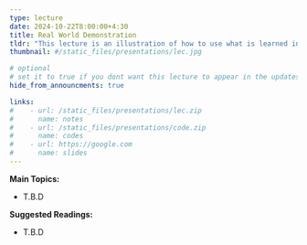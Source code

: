 ```yaml
---
type: lecture
date: 2024-10-22T8:00:00+4:30
title: Real World Demonstration
tldr: "This lecture is an illustration of how to use what is learned in the course in real-world scenarios."
thumbnail: #/static_files/presentations/lec.jpg

# optional
# set it to true if you dont want this lecture to appear in the updates section
hide_from_announcments: true

links: 
#    - url: /static_files/presentations/lec.zip
#      name: notes
#    - url: /static_files/presentations/code.zip
#      name: codes
#    - url: https://google.com
#      name: slides
---
```

**Main Topics:**
- T.B.D

**Suggested Readings:**
- T.B.D